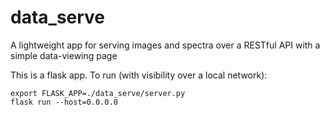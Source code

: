 # data_serve

A lightweight app for serving images and spectra over a RESTful API with a simple data-viewing page

This is a flask app. To run (with visibility over a local network):

```
export FLASK_APP=./data_serve/server.py
flask run --host=0.0.0.0
```
